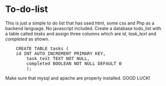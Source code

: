 # To-do-list
This is just a simple to do list that has used html, some css and Php as a backend language. No javascript included.
Create a database todo_list with a table called *tasks* and assign three columns which are *id*, *task_text* and *completed* as shown.
<pre>
	CREATE TABLE tasks ( 
	id INT AUTO_INCREMENT PRIMARY KEY,
    	task_text TEXT NOT NULL,
    	completed BOOLEAN NOT NULL DEFAULT 0
    	);
</pre>


Make sure that mysql and apache are properly installed.
GOOD LUCK!

